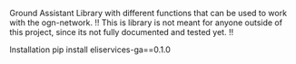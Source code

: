 Ground Assistant
Library with different functions that can be used to work with the ogn-network.
!! This is library is not meant for anyone outside of this project, since its not fully documented and tested yet. !!

Installation
pip install eliservices-ga==0.1.0
